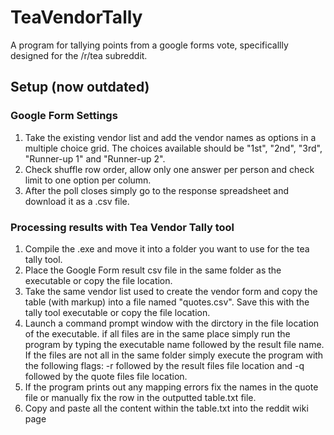 # TeaVendorTally
A program for tallying points from a google forms vote, specificallly designed for the /r/tea subreddit.

## Setup (now outdated)
### Google Form Settings
1. Take the existing vendor list and add the vendor names as options in a multiple choice grid. The choices available should be "1st", "2nd", "3rd", "Runner-up 1" and "Runner-up 2".
2. Check shuffle row order, allow only one answer per person and check limit to one option per column. 
3. After the poll closes simply go to the response spreadsheet and download it as a .csv file.

### Processing results with Tea Vendor Tally tool
1. Compile the .exe and move it into a folder you want to use for the tea tally tool.
2. Place the Google Form result csv file in the same folder as the executable or copy the file location.
3. Take the same vendor list used to create the vendor form and copy the table (with markup) into a file named "quotes.csv". Save this with the tally tool executable or copy the file location.
4. Launch a command prompt window with the dirctory in the file location of the executable. if all files are in the same place simply run the program by typing the executable name followed by the result file name. If the files are not all in the same folder simply execute the program with the following flags: -r followed by the result files file location and -q followed by the quote files file location.
5. If the program prints out any mapping errors fix the names in the quote file or manually fix the row in the outputted table.txt file.
6. Copy and paste all the content within the table.txt into the reddit wiki page
